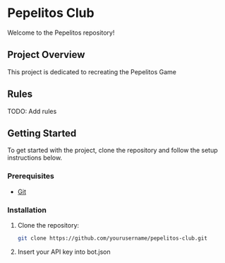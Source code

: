 # Pepelitos Club

Welcome to the Pepelitos  repository!

## Project Overview

This project is dedicated to recreating the Pepelitos Game

## Rules

TODO: Add rules

## Getting Started

To get started with the project, clone the repository and follow the setup instructions below.

### Prerequisites

- [Git](https://git-scm.com/)

### Installation

1. Clone the repository:
    ```sh
    git clone https://github.com/yourusername/pepelitos-club.git
    ```
2. Insert your API key into bot.json
